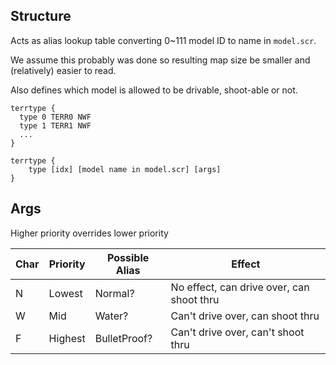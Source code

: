 ## Structure

Acts as alias lookup table converting 0~111 model ID to name in `model.scr`.

We assume this probably was done so resulting map size be smaller and (relatively) easier to read.

Also defines which model is allowed to be drivable, shoot-able or not.

```text
terrtype { 
  type 0 TERR0 NWF
  type 1 TERR1 NWF
  ... 
}
```

```text
terrtype {
    type [idx] [model name in model.scr] [args]
}
```

## Args

Higher priority overrides lower priority

| Char | Priority | Possible Alias | Effect                                    |
|------|----------|----------------|-------------------------------------------|
| N    | Lowest   | Normal?        | No effect, can drive over, can shoot thru |
| W    | Mid      | Water?         | Can't drive over, can shoot thru          |
| F    | Highest  | BulletProof?   | Can't drive over, can't shoot thru        |
